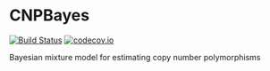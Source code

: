 CNPBayes
========

[![Build Status](https://travis-ci.org/scristia/CNPBayes.svg?branch=master)](https://travis-ci.org/scristia/CNPBayes)
[![codecov.io](http://codecov.io/github/scristia/CNPBayes/coverage.svg?branch=master)](http://codecov.io/github/scristia/CNPBayes?branch=master)

Bayesian mixture model for estimating copy number polymorphisms
